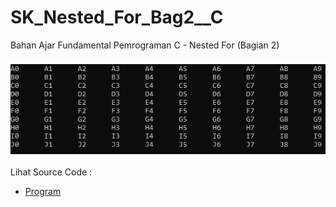 # SK_Nested_For_Bag2__C
Bahan Ajar Fundamental Pemrograman C - Nested For (Bagian 2)<br><br>
<img src="https://github.com/RizkyKhapidsyah/SK_Nested_For_Bag2__C/blob/master/Result/001.PNG"><br><br>
Lihat Source Code : <br>
- <a href="https://github.com/RizkyKhapidsyah/SK_Nested_For_Bag2__C/blob/master/Source.c">Program</a>
